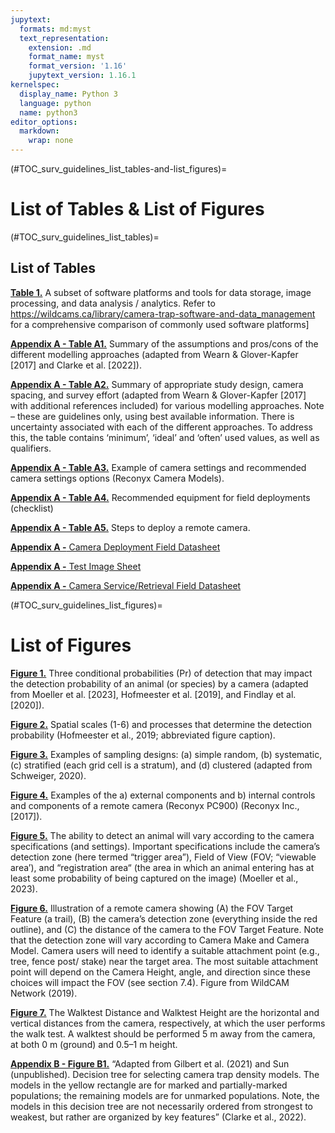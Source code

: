 ```yaml
---
jupytext:
  formats: md:myst
  text_representation:
    extension: .md
    format_name: myst
    format_version: '1.16'
    jupytext_version: 1.16.1
kernelspec:
  display_name: Python 3
  language: python
  name: python3
editor_options: 
  markdown: 
    wrap: none
---
```


(#TOC_surv_guidelines_list_tables-and-list_figures)=

# List of Tables & List of Figures

(#TOC_surv_guidelines_list_tables)=

## List of Tables

[**Table 1.**](/1_survey-guidelines/1_8.0_Data-management-and-processing.md#TOC_surv_guidelines_useful_websites) A subset of software platforms and tools for data storage, image processing, and data analysis / analytics. Refer to <https://wildcams.ca/library/camera-trap-software-and-data_management> for a comprehensive comparison of commonly used software platforms]

[**Appendix A - Table A1.**](/1_survey-guidelines/1_10.1_AppendixA-Tables.md#TOC_surv_guidelines_table_a1) Summary of the assumptions and pros/cons of the different modelling approaches (adapted from Wearn & Glover-Kapfer [2017] and Clarke et al. [2022]).

[**Appendix A - Table A2.**](/1_survey-guidelines/1_10.1_AppendixA-Tables.md#TOC_surv_guidelines_table_a2) Summary of appropriate study design, camera spacing, and survey effort (adapted from Wearn & Glover-Kapfer [2017] with additional references included) for various modelling approaches. Note – these are guidelines only, using best available information. There is uncertainty associated with each of the different approaches. To address this, the table contains ‘minimum’, ‘ideal’ and ‘often’ used values, as well as qualifiers.

[**Appendix A - Table A3.**](/1_survey-guidelines/1_10.1_AppendixA-Tables.md#TOC_surv_guidelines_table_a3) Example of camera settings and recommended camera settings options (Reconyx Camera Models).

[**Appendix A - Table A4.**](/1_survey-guidelines/1_10.1_AppendixA-Tables.md#TOC_surv_guidelines_table_a4) Recommended equipment for field deployments (checklist)

[**Appendix A - Table A5.**](/1_survey-guidelines/1_10.1_AppendixA-Tables.md#TOC_surv_guidelines_table_a5) Steps to deploy a remote camera.

[**Appendix A -** Camera Deployment Field Datasheet](/1_survey-guidelines/1_10.2_AppendixA-Field-Datasheets.md#FILES_surv_guidelines_datasheet_deployment)

[**Appendix A -** Test Image Sheet](/1_survey-guidelines/1_10.2_AppendixA-Field-Datasheets.md#TOC_surv_guidelines_datasheet_test_image_sheet)

[**Appendix A -** Camera Service/Retrieval Field Datasheet](/1_survey-guidelines/1_10.2_AppendixA-Field-Datasheets.md#datasheet_service_retrieval)

(#TOC_surv_guidelines_list_figures)=

# List of Figures

[**Figure 1.**](/1_survey-guidelines/1_5.0_Detection-probability.md#TOC_surv_guidelines_fig_1) Three conditional probabilities (Pr) of detection that may impact the detection probability of an animal (or species) by a camera (adapted from Moeller et al. [2023], Hofmeester et al. [2019], and Findlay et al. [2020]).

[**Figure 2.**](/1_survey-guidelines/1_5.0_Detection-probability.md#TOC_surv_guidelines_fig_2) Spatial scales (1-6) and processes that determine the detection probability (Hofmeester et al., 2019; abbreviated figure caption).

[**Figure 3.**](/1_survey-guidelines/1_6.0_Study-design.md#TOC_surv_guidelines_fig_3) Examples of sampling designs: (a) simple random, (b) systematic, (c) stratified (each grid cell is a stratum), and (d) clustered (adapted from Schweiger, 2020).

[**Figure 4.**](/1_survey-guidelines/1_7.0_Camera-deployment.md#TOC_surv_guidelines_fig_4) Examples of the a) external components and b) internal controls and components of a remote camera (Reconyx PC900) (Reconyx Inc., [2017]).

[**Figure 5.**](/1_survey-guidelines/1_7.0_Camera-deployment.md#TOC_surv_guidelines_fig_5) The ability to detect an animal will vary according to the camera specifications (and settings). Important specifications include the camera’s detection zone (here termed “trigger area”), Field of View (FOV; “viewable area’), and “registration area“ (the area in which an animal entering has at least some probability of being captured on the image) (Moeller et al., 2023).

[**Figure 6.**](/1_survey-guidelines/1_7.0_Camera-deployment.md#TOC_surv_guidelines_fig_6) Illustration of a remote camera showing (A) the FOV Target Feature (a trail), (B) the camera’s detection zone (everything inside the red outline), and (C) the distance of the camera to the FOV Target Feature. Note that the detection zone will vary according to Camera Make and Camera Model. Camera users will need to identify a suitable attachment point (e.g., tree, fence post/ stake) near the target area. The most suitable attachment point will depend on the Camera Height, angle, and direction since these choices will impact the FOV (see section 7.4). Figure from WildCAM Network (2019).

[**Figure 7.**](/1_survey-guidelines/1_7.0_Camera-deployment.md#TOC_surv_guidelines_fig_7) The Walktest Distance and Walktest Height are the horizontal and vertical distances from the camera, respectively, at which the user performs the walk test. A walktest should be performed 5 m away from the camera, at both 0 m (ground) and 0.5–1 m height.

[**Appendix B - Figure B1.**](/1_survey-guidelines/1_11.0_AppendixB-FigureB1.md#TOC_surv_guidelines_appendix_b) “Adapted from Gilbert et al. (2021) and Sun (unpublished). Decision tree for selecting camera trap density models. The models in the yellow rectangle are for marked and partially-marked populations; the remaining models are for unmarked populations. Note, the models in this decision tree are not necessarily ordered from strongest to weakest, but rather are organized by key features” (Clarke et al., 2022).

